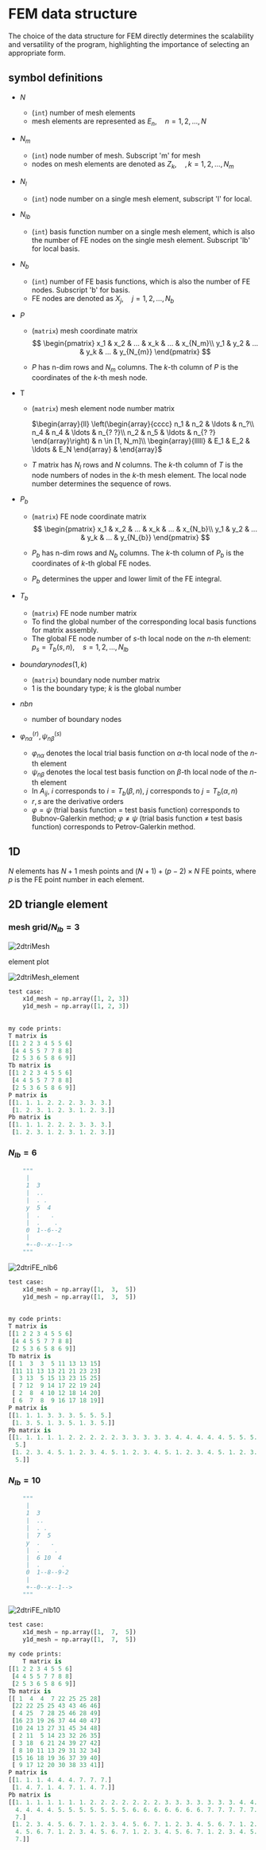 # FEM data structure

The choice of the data structure for FEM directly determines the scalability and versatility of the program, highlighting the importance of selecting an appropriate form.

## symbol definitions

* $N$ 

  * (`int`) number of mesh elements
  * mesh elements are represented as $E_n,\quad n=1,2,...,N$

* $N_m$

  * (`int`) node number of mesh. Subscript 'm' for mesh
  * nodes on mesh elements are denoted as $Z_k, \quad, k=1,2,...,N_m$ 

* $N_l$

  * (`int`) node number on a single mesh element, subscript 'l' for local.

* $N_{lb}$

  * (`int`) basis function number on a single mesh element, which is also the number of FE nodes on the single mesh element. Subscript 'lb' for local basis.

* $N_b$

  * (`int`) number of FE basis functions, which is also the number of FE nodes. Subscript 'b' for basis.
  * FE nodes are denoted as $X_j, \quad j=1,2,...,N_b$

* $P$ 

  * (`matrix`) mesh coordinate matrix
    $$
    \begin{pmatrix}
    x_1  & x_2 & ... & x_k & ... & x_{N_m}\\
    y_1  & y_2 & ... & y_k & ... & y_{N_{m}}
    \end{pmatrix}
    $$

  * $P$ has n-dim rows and $N_m$ columns. The $k$-th column of $P$ is the coordinates of the $k$-th mesh node.

* T

  * (`matrix`) mesh element node number matrix

    $\begin{array}{ll}  \left(\begin{array}{cccc}    n_1 & n_2 & \ldots & n_?\\   n_4 & n_4 & \ldots & n_{? ?}\\    n_2 & n_5 & \ldots & n_{? ?}  \end{array}\right) & n \in [1, N_m]\\  \begin{array}{lllll}    & E_1 & E_2 & \ldots  & E_N  \end{array} & \end{array}$

  * $T$ matrix has $N_l$ rows and $N$ columns. The $k$-th column of $T$ is the node numbers of nodes in the $k$-th mesh element. The local node number determines the sequence of rows.

* $P_b$

  * (`matrix`) FE node coordinate matrix
    $$
    \begin{pmatrix}
    x_1  & x_2 & ... & x_k & ... & x_{N_b}\\
    y_1  & y_2 & ... & y_k & ... & y_{N_{b}}
    \end{pmatrix}
    $$

  * $P_b$ has n-dim rows and $N_b$ columns. The $k$-th column of $P_b$ is the coordinates of $k$-th global FE nodes.

  * $P_b$ determines the upper and lower limit of the FE integral.

* $T_b$ 

  * (`matrix`) FE node number matrix
  * To find the global number of the corresponding local basis functions for matrix assembly.
  * The global FE node number  of $s$-th local node on the $n$-th element: $p_s=T_b (s,n),\quad s=1,2,...,N_{lb}$

* $boundarynodes(1,k)$

  * (`matrix`) boundary node number matrix
  * 1 is the boundary type; $k$ is the global number

* $nbn$

  * number of boundary nodes

* $\varphi_{n\alpha}^{(r)}, \psi_{n\beta}^{(s)}$

  * $\varphi_{n\alpha}$ denotes the local trial basis function on $\alpha$-th local node of the $n$-th element
  * $\psi_{n\beta}$ denotes the local test basis function on $\beta$-th local node of the $n$-th element
  * In $A_{ij}$, $i$ corresponds to $i=T_b(\beta,n)$, $j$ corresponds to $j=T_b(\alpha, n)$
  * $r, s$ are the derivative orders
  * $\varphi=\psi$ (trial basis function $=$ test basis function) corresponds to Bubnov-Galerkin method; $\varphi \neq \psi$ (trial basis function $\neq$ test basis function) corresponds to Petrov-Galerkin method.



## 1D

$N$ elements has $N+1$ mesh points and $(N+1)+(p-2)\times N$ FE points, where $p$ is the FE point number in each element.



## 2D triangle element



### mesh grid/$N_{lb}=3$



![2dtriMesh](figs/2dtriMesh.svg)



element plot

![2dtriMesh_element](figs/2dtriMesh_element.svg)



```python
test case:
    x1d_mesh = np.array([1, 2, 3])
    y1d_mesh = np.array([1, 2, 3])
    
    
my code prints:
T matrix is
[[1 2 2 3 4 5 5 6]
 [4 4 5 5 7 7 8 8]
 [2 5 3 6 5 8 6 9]]
Tb matrix is
[[1 2 2 3 4 5 5 6]
 [4 4 5 5 7 7 8 8]
 [2 5 3 6 5 8 6 9]]
P matrix is
[[1. 1. 1. 2. 2. 2. 3. 3. 3.]
 [1. 2. 3. 1. 2. 3. 1. 2. 3.]]
Pb matrix is
[[1. 1. 1. 2. 2. 2. 3. 3. 3.]
 [1. 2. 3. 1. 2. 3. 1. 2. 3.]]
```





### $N_{lb}=6$

```python
    """
     |
     1  3
     |  ..
     |  . .
     y  5  4
     |  .   .
     |  .    .
     0  1--6--2
     |
     +--0--x--1-->
    """
```



![2dtriFE_nlb6](figs/2dtriFE_nlb6.svg)



```python
test case:
    x1d_mesh = np.array([1,  3,  5])
    y1d_mesh = np.array([1,  3,  5])
    
    
my code prints:
T matrix is
[[1 2 2 3 4 5 5 6]
 [4 4 5 5 7 7 8 8]
 [2 5 3 6 5 8 6 9]]
Tb matrix is
[[ 1  3  3  5 11 13 13 15]
 [11 11 13 13 21 21 23 23]
 [ 3 13  5 15 13 23 15 25]
 [ 7 12  9 14 17 22 19 24]
 [ 2  8  4 10 12 18 14 20]
 [ 6  7  8  9 16 17 18 19]]
P matrix is
[[1. 1. 1. 3. 3. 3. 5. 5. 5.]
 [1. 3. 5. 1. 3. 5. 1. 3. 5.]]
Pb matrix is
[[1. 1. 1. 1. 1. 2. 2. 2. 2. 2. 3. 3. 3. 3. 3. 4. 4. 4. 4. 4. 5. 5. 5. 5.
  5.]
 [1. 2. 3. 4. 5. 1. 2. 3. 4. 5. 1. 2. 3. 4. 5. 1. 2. 3. 4. 5. 1. 2. 3. 4.
  5.]]
```







### $N_{lb}=10$



```python
    """
     |
     1  3
     |  ..
     |  . .
     |  7  5
     y  .   .
     |  .    .
     |  6 10  4
     |  .      .
     0  1--8--9-2
     |
     +--0--x--1-->
    """
```



![2dtriFE_nlb10](figs/2dtriFE_nlb10.svg)



```python
test case:
    x1d_mesh = np.array([1,  7,  5])
    y1d_mesh = np.array([1,  7,  5])
    
my code prints:
    T matrix is
[[1 2 2 3 4 5 5 6]
 [4 4 5 5 7 7 8 8]
 [2 5 3 6 5 8 6 9]]
Tb matrix is
[[ 1  4  4  7 22 25 25 28]
 [22 22 25 25 43 43 46 46]
 [ 4 25  7 28 25 46 28 49]
 [16 23 19 26 37 44 40 47]
 [10 24 13 27 31 45 34 48]
 [ 2 11  5 14 23 32 26 35]
 [ 3 18  6 21 24 39 27 42]
 [ 8 10 11 13 29 31 32 34]
 [15 16 18 19 36 37 39 40]
 [ 9 17 12 20 30 38 33 41]]
P matrix is
[[1. 1. 1. 4. 4. 4. 7. 7. 7.]
 [1. 4. 7. 1. 4. 7. 1. 4. 7.]]
Pb matrix is
[[1. 1. 1. 1. 1. 1. 1. 2. 2. 2. 2. 2. 2. 2. 3. 3. 3. 3. 3. 3. 3. 4. 4. 4.
  4. 4. 4. 4. 5. 5. 5. 5. 5. 5. 5. 6. 6. 6. 6. 6. 6. 6. 7. 7. 7. 7. 7. 7.
  7.]
 [1. 2. 3. 4. 5. 6. 7. 1. 2. 3. 4. 5. 6. 7. 1. 2. 3. 4. 5. 6. 7. 1. 2. 3.
  4. 5. 6. 7. 1. 2. 3. 4. 5. 6. 7. 1. 2. 3. 4. 5. 6. 7. 1. 2. 3. 4. 5. 6.
  7.]]
```








<!--stackedit_data:
eyJoaXN0b3J5IjpbLTE1OTA5MzI5Nl19
-->